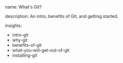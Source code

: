 name: What's Git?

description: An intro, benefits of Git, and getting started.

insights:
  - intro-git
  - why-git
  - benefits-of-git
  - what-you-will-get-out-of-git
  - installing-git
